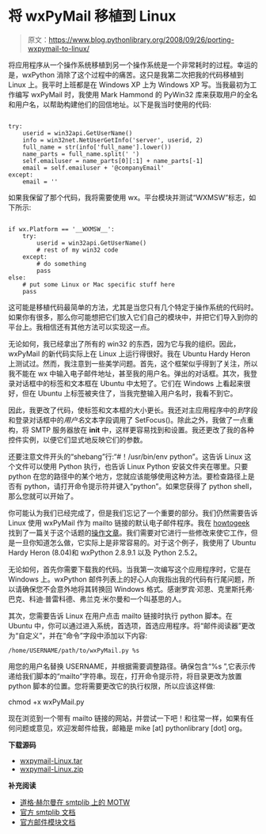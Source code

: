 # 将 wxPyMail 移植到 Linux

> 原文：<https://www.blog.pythonlibrary.org/2008/09/26/porting-wxpymail-to-linux/>

将应用程序从一个操作系统移植到另一个操作系统是一个非常耗时的过程。幸运的是，wxPython 消除了这个过程中的痛苦。这只是我第二次把我的代码移植到 Linux 上。我平时上班都是在 Windows XP 上为 Windows XP 写。当我最初为工作编写 wxPyMail 时，我使用 Mark Hammond 的 PyWin32 库来获取用户的全名和用户名，以帮助构建他们的回信地址。以下是我当时使用的代码:

```

try:
    userid = win32api.GetUserName()
    info = win32net.NetUserGetInfo('server', userid, 2)
    full_name = str(info['full_name'].lower())
    name_parts = full_name.split(' ')
    self.emailuser = name_parts[0][:1] + name_parts[-1]
    email = self.emailuser + '@companyEmail'
except:
    email = ''

```

如果我保留了那个代码，我将需要使用 wx。平台模块并测试“WXMSW”标志，如下所示:

```

if wx.Platform == '__WXMSW__':  
    try:
        userid = win32api.GetUserName()
        # rest of my win32 code
    except:
        # do something
        pass
else:
    # put some Linux or Mac specific stuff here
    pass

```

这可能是移植代码最简单的方法，尤其是当您只有几个特定于操作系统的代码时。如果你有很多，那么你可能想把它们放入它们自己的模块中，并把它们导入到你的平台上。我相信还有其他方法可以实现这一点。

无论如何，我已经拿出了所有的 win32 的东西，因为它与我的组织。因此，wxPyMail 的新代码实际上在 Linux 上运行得很好。我在 Ubuntu Hardy Heron 上测试过。然而，我注意到一些美学问题。首先，这个框架似乎得到了关注，所以我不能在 wx 中输入电子邮件地址，甚至我的用户名。弹出的对话框。其次，我登录对话框中的标签和文本框在 Ubuntu 中太短了。它们在 Windows 上看起来很好，但在 Ubuntu 上标签被夹住了，当我完整输入用户名时，我看不到它。

因此，我更改了代码，使标签和文本框的大小更长。我还对主应用程序中的*到*字段和登录对话框中的*用户名*文本字段调用了 SetFocus()。除此之外，我做了一点重构，将 SMTP 服务器放在 __init__ 中，这样更容易找到和设置。我还更改了我的各种控件实例，以便它们显式地反映它们的参数。

还要注意文件开头的“shebang”行:“#！/usr/bin/env python”。这告诉 Linux 这个文件可以使用 Python 执行，也告诉 Linux Python 安装文件夹在哪里。只要 python 在您的路径中的某个地方，您就应该能够使用这种方法。要检查路径上是否有 python，请打开命令提示符并键入“python”。如果您获得了 python shell，那么您就可以开始了。

你可能认为我们已经完成了，但是我们忘记了一个重要的部分。我们仍然需要告诉 Linux 使用 wxPyMail 作为 mailto 链接的默认电子邮件程序。我在 [howtogeek](http://www.howtogeek.com) 找到了一篇关于这个话题的[操作文章](http://www.howtogeek.com/howto/ubuntu/set-gmail-as-default-mail-client-in-ubuntu/)。我们需要对它进行一些修改来使它工作，但是一旦你知道怎么做，它实际上是非常容易的。对于这个例子，我使用了 Ubuntu Hardy Heron (8.04)和 wxPython 2.8.9.1 以及 Python 2.5.2。

无论如何，首先你需要下载我的代码。当我第一次编写这个应用程序时，它是在 Windows 上。wxPython 邮件列表上的好心人向我指出我的代码有行尾问题，所以请确保您不会意外地将其转换回 Windows 格式。感谢罗宾·邓恩、克里斯托弗·巴克、科迪·普雷科德、弗兰克·米尔曼和一个叫基思的人。

其次，您需要告诉 Linux 在用户点击 mailto 链接时执行 python 脚本。在 Ubuntu 中，你可以通过进入系统，首选项，首选应用程序。将“邮件阅读器”更改为“自定义”，并在“命令”字段中添加以下内容:

 `/home/USERNAME/path/to/wxPyMail.py %s` 

用您的用户名替换 USERNAME，并根据需要调整路径。确保包含“%s ”,它表示传递给我们脚本的“mailto”字符串。现在，打开命令提示符，将目录更改为放置 python 脚本的位置。您将需要更改它的执行权限，所以应该这样做:

chmod +x wxPyMail.py

现在浏览到一个带有 mailto 链接的网站，并尝试一下吧！和往常一样，如果有任何问题或意见，欢迎发邮件给我，邮箱是 mike [at] pythonlibrary [dot] org。

**下载源码**

*   [wxpymail-Linux.tar](https://www.blog.pythonlibrary.org/wp-content/uploads/2008/09/wxpymail.tar)
*   [wxpymail-Linux.zip](https://www.blog.pythonlibrary.org/wp-content/uploads/2008/09/wxpymail.zip)

**补充阅读**

*   [道格·赫尔曼在 smtplib 上的 MOTW](http://blog.doughellmann.com/2008/10/pymotw-smtplib.html)
*   [官方 smtplib 文档](http://www.python.org/doc/2.5.2/lib/module-smtplib.html)
*   [官方邮件模块文档](http://www.python.org/doc/2.5.2/lib/module-email.html)